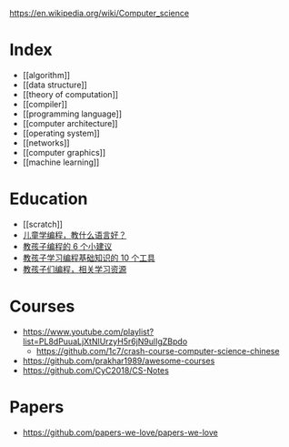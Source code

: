 https://en.wikipedia.org/wiki/Computer_science

# Index
- [[algorithm]]
- [[data structure]]
- [[theory of computation]]
- [[compiler]]
- [[programming language]]
- [[computer architecture]]
- [[operating system]]
- [[networks]]
- [[computer graphics]]
- [[machine learning]]



# Education
- [[scratch]]
- [儿童学编程，教什么语言好？](https://www.zhihu.com/question/19705160?wechatShare=1)
- [教孩子编程的 6 个小建议](http://blog.jobbole.com/95737/)
- [教孩子学习编程基础知识的 10 个工具](http://blog.jobbole.com/77291/)
- [教孩子们编程，相关学习资源](http://blog.jobbole.com/49786/)



# Courses
- https://www.youtube.com/playlist?list=PL8dPuuaLjXtNlUrzyH5r6jN9ulIgZBpdo
  - https://github.com/1c7/crash-course-computer-science-chinese
- https://github.com/prakhar1989/awesome-courses
- https://github.com/CyC2018/CS-Notes



# Papers
- https://github.com/papers-we-love/papers-we-love


